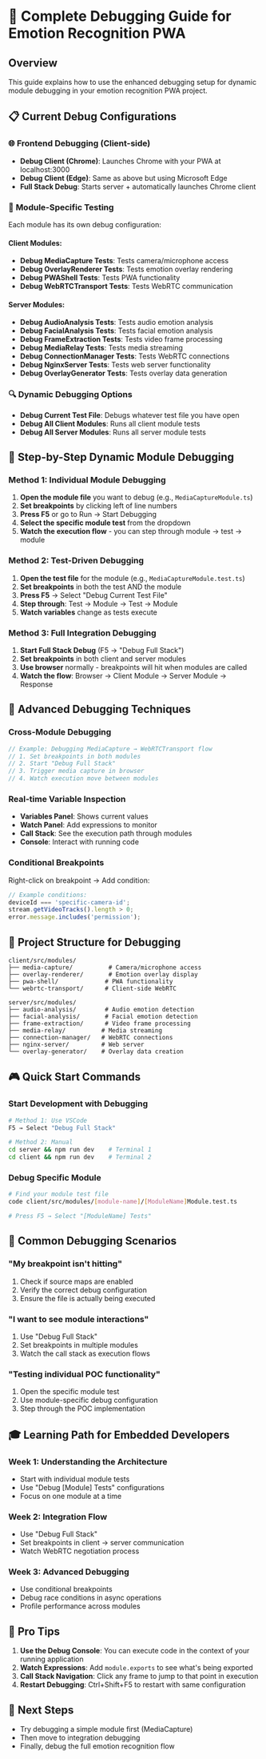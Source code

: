 # 🚀 Complete Debugging Guide for Emotion Recognition PWA

## Overview

This guide explains how to use the enhanced debugging setup for dynamic module debugging in your emotion recognition PWA project.

## 📋 Current Debug Configurations

### 🌐 **Frontend Debugging (Client-side)**

- **Debug Client (Chrome)**: Launches Chrome with your PWA at localhost:3000
- **Debug Client (Edge)**: Same as above but using Microsoft Edge
- **Full Stack Debug**: Starts server + automatically launches Chrome client

### 🧪 **Module-Specific Testing**

Each module has its own debug configuration:

#### **Client Modules:**

- **Debug MediaCapture Tests**: Tests camera/microphone access
- **Debug OverlayRenderer Tests**: Tests emotion overlay rendering
- **Debug PWAShell Tests**: Tests PWA functionality
- **Debug WebRTCTransport Tests**: Tests WebRTC communication

#### **Server Modules:**

- **Debug AudioAnalysis Tests**: Tests audio emotion analysis
- **Debug FacialAnalysis Tests**: Tests facial emotion analysis
- **Debug FrameExtraction Tests**: Tests video frame processing
- **Debug MediaRelay Tests**: Tests media streaming
- **Debug ConnectionManager Tests**: Tests WebRTC connections
- **Debug NginxServer Tests**: Tests web server functionality
- **Debug OverlayGenerator Tests**: Tests overlay data generation

### 🔍 **Dynamic Debugging Options**

- **Debug Current Test File**: Debugs whatever test file you have open
- **Debug All Client Modules**: Runs all client module tests
- **Debug All Server Modules**: Runs all server module tests

## 🎯 **Step-by-Step Dynamic Module Debugging**

### **Method 1: Individual Module Debugging**

1. **Open the module file** you want to debug (e.g., `MediaCaptureModule.ts`)
2. **Set breakpoints** by clicking left of line numbers
3. **Press F5** or go to Run → Start Debugging
4. **Select the specific module test** from the dropdown
5. **Watch the execution flow** - you can step through module → test → module

### **Method 2: Test-Driven Debugging**

1. **Open the test file** for the module (e.g., `MediaCaptureModule.test.ts`)
2. **Set breakpoints** in both the test AND the module
3. **Press F5** → Select "Debug Current Test File"
4. **Step through**: Test → Module → Test → Module
5. **Watch variables** change as tests execute

### **Method 3: Full Integration Debugging**

1. **Start Full Stack Debug** (F5 → "Debug Full Stack")
2. **Set breakpoints** in both client and server modules
3. **Use browser** normally - breakpoints will hit when modules are called
4. **Watch the flow**: Browser → Client Module → Server Module → Response

## 🔧 **Advanced Debugging Techniques**

### **Cross-Module Debugging**

```typescript
// Example: Debugging MediaCapture → WebRTCTransport flow
// 1. Set breakpoints in both modules
// 2. Start "Debug Full Stack"
// 3. Trigger media capture in browser
// 4. Watch execution move between modules
```

### **Real-time Variable Inspection**

- **Variables Panel**: Shows current values
- **Watch Panel**: Add expressions to monitor
- **Call Stack**: See the execution path through modules
- **Console**: Interact with running code

### **Conditional Breakpoints**

Right-click on breakpoint → Add condition:

```typescript
// Example conditions:
deviceId === 'specific-camera-id';
stream.getVideoTracks().length > 0;
error.message.includes('permission');
```

## 📁 **Project Structure for Debugging**

```
client/src/modules/
├── media-capture/          # Camera/microphone access
├── overlay-renderer/       # Emotion overlay display
├── pwa-shell/             # PWA functionality
└── webrtc-transport/      # Client-side WebRTC

server/src/modules/
├── audio-analysis/        # Audio emotion detection
├── facial-analysis/       # Facial emotion detection
├── frame-extraction/      # Video frame processing
├── media-relay/          # Media streaming
├── connection-manager/   # WebRTC connections
├── nginx-server/         # Web server
└── overlay-generator/    # Overlay data creation
```

## 🎮 **Quick Start Commands**

### **Start Development with Debugging**

```bash
# Method 1: Use VSCode
F5 → Select "Debug Full Stack"

# Method 2: Manual
cd server && npm run dev    # Terminal 1
cd client && npm run dev    # Terminal 2
```

### **Debug Specific Module**

```bash
# Find your module test file
code client/src/modules/[module-name]/[ModuleName]Module.test.ts

# Press F5 → Select "[ModuleName] Tests"
```

## 🐛 **Common Debugging Scenarios**

### **"My breakpoint isn't hitting"**

1. Check if source maps are enabled
2. Verify the correct debug configuration
3. Ensure the file is actually being executed

### **"I want to see module interactions"**

1. Use "Debug Full Stack"
2. Set breakpoints in multiple modules
3. Watch the call stack as execution flows

### **"Testing individual POC functionality"**

1. Open the specific module test
2. Use module-specific debug configuration
3. Step through the POC implementation

## 🎓 **Learning Path for Embedded Developers**

### **Week 1: Understanding the Architecture**

- Start with individual module tests
- Use "Debug [Module] Tests" configurations
- Focus on one module at a time

### **Week 2: Integration Flow**

- Use "Debug Full Stack"
- Set breakpoints in client → server communication
- Watch WebRTC negotiation process

### **Week 3: Advanced Debugging**

- Use conditional breakpoints
- Debug race conditions in async operations
- Profile performance across modules

## 🚨 **Pro Tips**

1. **Use the Debug Console**: You can execute code in the context of your running application
2. **Watch Expressions**: Add `module.exports` to see what's being exported
3. **Call Stack Navigation**: Click any frame to jump to that point in execution
4. **Restart Debugging**: Ctrl+Shift+F5 to restart with same configuration

## 📝 **Next Steps**

- Try debugging a simple module first (MediaCapture)
- Then move to integration debugging
- Finally, debug the full emotion recognition flow
